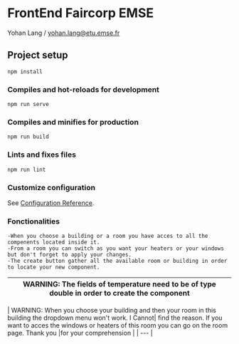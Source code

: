 # FrontEnd Faircorp EMSE
Yohan Lang / yohan.lang@etu.emse.fr
## Project setup
```
npm install
```

### Compiles and hot-reloads for development
```
npm run serve
```

### Compiles and minifies for production
```
npm run build
```

### Lints and fixes files
```
npm run lint
```

### Customize configuration
See [Configuration Reference](https://cli.vuejs.org/config/).

### Fonctionalities
```
-When you choose a building or a room you have acces to all the compenents located inside it.
-From a room you can switch as you want your heaters or your windows but don't forget to apply your changes.
-The create button gather all the available room or building in order to locate your new component.
```
| WARNING: The fields of temperature need to be of type double in order to create the component |
| --- |

| WARNING: When you choose your building and then your room in this building the dropdown menu won't work. I Cannot|
find the reason. If you want to acces the windows or heaters of this room you can go on the room page. Thank you |for your comprehension |
| --- |
